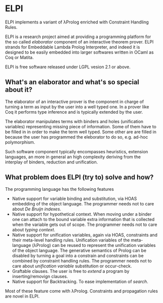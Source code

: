 # ELPI

ELPI implements a variant of λProlog enriched with Constraint Handling Rules.

ELPI is a research project aimed at providing a programming platform
for the so called *elaborator* component of an interactive theorem prover.
ELPI strands for Embeddable Lambda Prolog Interpreter, and indeed it is
designed to be easily embedded into larger softwares written in OCaml
as Coq or Matita.

ELPI is free software released under LGPL vesion 2.1 or above.

## What's an elaborator and what's so special about it?

The elaborator of an interactive prover is the component in
charge of turning a term as input by the user into a well
typed one.  In a prover like Coq it performs type inference
and is typically extended by the user.

The elaborator manipulates terms with binders and holes 
(unification variables) representing missing piece of 
information.  Some of them have to be filled in in order 
to make the term well typed. Some other are are filled in because 
the user has programmed the eleborator to do so, e.g. ad-hoc polymorphism.

Such software component typically encompasses heuristics,
extension languages, an more in general an high complexity deriving
from the interplay of binders, reduction and unification.

## What problem does ELPI (try to) solve and how?

The programming language has the following features
- Native support for variable binding and substitution, via HOAS embedding of the object language.  The programmer needs not to care about *De Bruijn indexes*.
- Native support for hypothetical context.  When moving under a binder one can attach to the bound variable extra information that is collected when the variable gets out of scope.   The programmer needs not to care about *typing context*.
- Native support for unification variables, again via HOAS, constraints and their meta-level handling rules.  Unification variables of the meta-language (λProlog) can be reused to represent the unification variables of the object language.  The generative semantics of Prolog can be disabled by turning a goal into a constrain and constraints can be combined by constraint handling rules.  The programmer needs not to care about *unification variable* substitution or occur-check.
- Graftable clauses.  The user is free to *extend* a program by inserting/removign clauses.
- Native support for Backtracking. To ease implementation of *search*.

Most of these feature come with λProlog.  Constraints and propagation rules are novel in ELPI.
